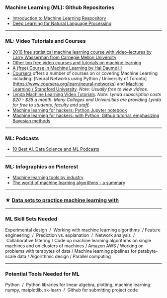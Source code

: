 ### Machine Learning (ML): Github Repositories
- [Introduction to Machine Learning Respository](https://github.com/m-clark/introduction-to-machine-learning)
- [Deep Learning for Natural Language Processing](https://github.com/shashankg7/Deep-Learning-for-NLP-Resources)

---

### ML: Video Tutorials and Courses
- [2016 free statistical machine learning course with video-lectures by Larry Wasserman from Carnegie Mellon University](http://www.stat.cmu.edu/~larry/=sml/)
- [Other top free video courses and tutorials on machine learning](https://www.analyticsvidhya.com/blog/2016/12/30-top-videos-tutorials-courses-on-machine-learning-artificial-intelligence-from-2016/)
- [A (free) Course in Machine Learning by Hal Daumé III](http://ciml.info/)
- [Coursera](https://www.coursera.org/courses?languages=en&query=machine+learning) offers a number of courses on or covering Machine Learning including: [Neural Networks using Python / University of Toronto] (https://www.coursera.org/learn/neural-networks) and [Machine Learning / Standford University](https://www.coursera.org/learn/machine-learning). _Note: Usually free to view videos._
- [Lynda Machine Learning Video Tutorials](https://www.lynda.com/Data-Science-tutorials/Machine-learning/475941/517476-4.html). _Note: Lynda subscription costs $20 - $35 a month. Many Colleges and Universities are providing Lynda for free to students, faculty and staff._
- [Machine learning for hackers: Python Jupyter notebook](http://nbviewer.jupyter.org/github/carljv/Will_it_Python/blob/master/MLFH/CH1/chapter1.ipynb)
- [Machine learning for hackers: with Python, Github tutorial, emphasizing Bayesian methods](https://github.com/CamDavidsonPilon/Probabilistic-Programming-and-Bayesian-Methods-for-Hackers)

---

### ML: Podcasts
- [10 Best AI, Data Science and ML Podcasts](https://medium.com/startup-grind/the-10-best-ai-data-science-and-machine-learning-podcasts-d7495cfb127c)

---

### ML: Infographics on Pinterest
- [Machine learning tools by industry](http://pin.it/_XPhR2g) 
- [The world of machine learning algorithms - a summary](http://pin.it/hAdOxl7)

---

### ★ [Data sets to practice machine learning with](https://github.com/datasciencemasters/go/blob/master/datasets.md)

---

### ML Skill Sets Needed
Experimental design  /  Working with machine learning algorithms  / Feature engineering  /  Prediction vs. explanation  /  Network analysis  /  Collaborative filtering / Code up machine learning algorithms on single machines and on clusters of machines / Amazon AWS / Working on problems with terabytes of data / Machine learning pipelines for petabyte-scale data / Algorithmic design / Parallel computing

---

### Potential Tools Needed for ML
Python  /  Python libraries for linear algebra, plotting, machine learning: numpy, matplotlib, sk-learn  /  Github for submitting project code



